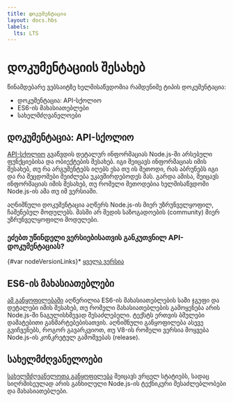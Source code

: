 ```yaml
---
title: დოკუმენტაცია
layout: docs.hbs
labels:
  lts: LTS
---
```


# დოკუმენტაციის შესახებ

წინამდებარე ვებსაიტზე ხელმისაწვდომია რამდენიმე ტიპის დოკუმენტაცია:

* დოკუმენტაცია: API-სქოლიო
* ES6-ის მახასიათებლები
* სახელმძღვანელოები

## დოკუმენტაცია: API-სქოლიო

[API-სქოლიო](https://nodejs.org/api/) გვაწვდის დეტალურ ინფორმაციას Node.js-ში არსებული ფუნქციებისა და ობიექტების შესახებ. იგი შეიცავს ინფორმაციას იმის შესახებ, თუ რა არგუმენტებს იღებს ესა თუ ის მეთოდი, რას აბრუნებს იგი და რა შეცდომები შეიძლება უკავშირდებოდეს მას. გარდა ამისა, შეიცავს ინფორმაციას იმის შესახებ, თუ რომელი მეთოდებია ხელმისაწვდომი Node.js-ის ამა თუ იმ ვერსიაში.

აღნიშნული დოკუმენტაცია აღწერს Node.js-ის მიერ უზრუნველყოფილ, ჩაშენებულ მოდულებს. მასში არ შედის საზოგადოების (community) მიერ უზრუნველყოფილი მოდულები.

<div class="highlight-box">

### ეძებთ უწინდელი ვერსიებისათვის განკუთვნილ API-დოკუმენტაციას?

{#var nodeVersionLinks}* [ყველა ვერსია](https://nodejs.org/docs/)

</div>

## ES6-ის მახასიათებლები

[ამ განყოფილებაში](/ka/docs/es6/) აღწერილია ES6-ის მახასიათებლების სამი ჯგუფი და დეტალები იმის შესახებ, თუ რომელი მახასიათებლების გამოყენება არის Node.js-ში ნაგულისხმევად შესაძლებელი. ტექსტს ერთვის ბმულები დამატებითი განმარტებებისათვის. აღნიშნული განყოფილება ასევე გვიჩვენებს, როგორ გავარკვიოთ, თუ V8-ის რომელი ვერსია მოყვება Node.js-ის კონკრეტულ გამოშვებას (release).

## სახელმძღვანელოები

[სახელმძღვანელოთა განყოფილება](/ka/docs/guides/) შეიცავს ვრცელ სტატიებს, სადაც სიღრმისეულად არის განხილული Node.js-ის ტექნიკური შესაძლებლობები და მახასიათებლები.
